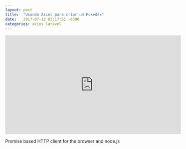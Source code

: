 ```yaml
---
layout: post
title:  "Usando Axios para criar um Pokedéx"
date:   2017-07-12 03:17:51 -0300
categories: axios laravel
---
```


<iframe width="560" height="315" src="https://www.youtube.com/embed/bZygACzfhTs" frameborder="0" allowfullscreen></iframe>

Promise based HTTP client for the browser and node.js

[jekyll-docs]: https://jekyllrb.com/docs/home
[jekyll-gh]:   https://github.com/jekyll/jekyll
[jekyll-talk]: https://talk.jekyllrb.com/
